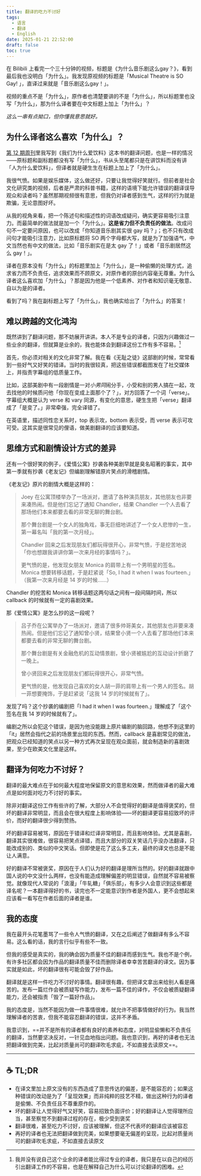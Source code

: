 ```yaml
---
title: 翻译的吃力不讨好
tags:
  - 语言
  - 翻译
  - English
date: 2025-01-21 22:52:00
draft: false
toc: true
---
```


在 Bilibili 上看完一个三十分钟的视频，标题是《为什么音乐剧这么gay？》，看到最后我也没明白「为什么」。我发现原视频的标题是「Musical Theatre is SO Gay! 」，直译过来就是「音乐剧这么gay！」。

视频的重点不是「为什么」，原作者也清楚要讲的不是「为什么」，所以标题里也没写「为什么」，那为什么译者要在中文标题上加上「为什么」？

<!--more-->

*这么一串有点拗口，但你懂我意思就好。*

## 为什么译者这么喜欢「为什么」？

[第 12 期周刊](/posts/稻草人周刊-vol-12/)里我写到《我们为什么爱饮料》这本书的翻译问题，也是一样的情况——原标题和副标题都没有写「为什么」，书从头至尾都只是在讲饮料而没有讲「人为什么爱饮料」，但译者就是硬生生在标题上加上了「为什么」。

我很气愤。如果是娱乐媒体，这么做还好，只要让我觉得好笑就行。但前者是社会文化研究类的视频，后者是严肃的科普书籍，这样的语境下能允许错误的翻译误导观众和读者吗？虽然那期视频很有意思，但我仍对译者感到生气，这样的行为就是欺骗，无论意图好坏。

从我的视角来看，把一个陈述句和描述性的词语改成疑问，确实更容易吸引注意力。而最简单的做法就是加一个「为什么」。**这是省力但不负责任的做法**。改成问句不一定要问原因，也可以改成「你知道音乐剧其实很 gay 吗？」；也不只有改成问句才能吸引注意力，比如原标题将 SO 两个字母都大写，就是为了加强语气，中文当然也有中文的做法，比如「音乐剧实在是太 gay 了！」或者「音乐剧居然这么 gay！」。

译者在原本没有「为什么」的标题里加上「为什么」，是一种偷懒的处理方式，追求省力而不负责任，追求效果而不顾原文，对原作者的原创内容毫无尊重。为什么译者这么喜欢加「为什么」？那是因为他是一个低素养、对作者和知识毫无敬意、自以为是的译者。

看到了吗？我在副标题上写了「为什么」，我也确实给出了「为什么」的答案！

## 难以跨越的文化鸿沟

既然讲到了翻译问题，那不妨展开讲讲。本人不是专业的译者，只因为兴趣做过一些业余的翻译，但就算是业余的，我也能体会到翻译这份工作有多不容易。[^1]

首先，你必须对相关的文化非常了解。我在看《无耻之徒》这部剧的时候，常常看到一些好气又好笑的错译。当时的我很较真，把这些错误都截图发在了社交媒体上，并指责字幕组的低质量工作。

比如，这部美剧中有一段剧情是一对*小男同*闹分手，小受和别的男人搞在一起，攻去找他的时候质问他「你现在变成上面那个了？」，对方回答了一个词「verse」。字幕组大概是认为 verse 和 vary 同源，有变化的意思，硬生生把「verse」翻译成了「是变了。」非常牵强，完全译错了。

在英语里，描述同性恋关系时，top 表示攻，bottom 表示受，而 verse 表示可攻可受。这其实是很常见的俚语，做美剧翻译的应该要知道。

## 思维方式和剧情设计方式的差异

还有一个很好笑的例子，《爱情公寓》抄袭各种美剧早就是臭名昭著的事实，其中第一季就有抄袭《老友记》但编剧理解错原片笑点的滑稽剧情。

《老友记》原片的剧情大概是这样的：

> Joey 在公寓顶楼举办了一场派对，邀请了各种演员朋友，其他朋友也非要来凑热闹。但是他们忘记了通知 Chandler，结果 Chandler 一个人去看了那场他们本来都要去看的非常无聊的舞台剧。
>
> 那个舞台剧是一个女人的独角戏，事无巨细地讲述了一个女人悲惨的一生，第一幕名叫「我的第一次月经」。
>
> Chandler 回来之后发现朋友们都玩得很开心，非常气愤，于是挖苦地说「你也想跟我讲讲你第一次来月经的事情吗？」。
>
> 更气愤的是，他发现女朋友 Monica 的肩带上有一个男明星的签名。Monica 想要转移话题，于是赶紧说「So, I had it when I was fourteen.」（我第一次来月经是 14 岁的时候……）

Chandler 的挖苦和 Monica 转移话题这两句话之间有一段间隔时间，所以 callback 的时候就有一定的喜剧效果。

那《爱情公寓》是怎么抄的这一段呢？

> 吕子乔在公寓举办了一场派对，邀请了很多帅哥美女，其他朋友也非要来凑热闹。但是他们忘记了通知曾小贤，结果曾小贤一个人去看了那场他们本来都要去看的非常无聊的舞台剧。
>
> 那个舞台剧是有关金融危机的互动情景剧，曾小贤被尴尬的互动设计折磨了一晚上。
>
> 曾小贤回来之后发现朋友们都玩得很开心，非常气愤。
>
> 更气愤的是，他发现自己喜欢的女人胡一菲的肩带上有一个男人的签名。胡一菲想要掩饰，于是赶紧说「这我 14 岁的时候就有了」。

发现了吗？这个抄袭的编剧把「I had it when I was fourteen.」理解成了「这个签名在我 14 岁的时候就有了」。

编剧之所以会犯这个错误，是因为他没能跟上原片编剧的脑回路，他想不到这里的「it」居然会指代之前的场景里出现的东西。然而，callback 是喜剧常见的做法，把观众已经知道的笑点以另一种方式再次呈现在观众面前，就会制造新的喜剧效果，至少在欧美文化里是这样。

## 翻译为何吃力不讨好？

翻译的最大难点在于如何最大程度地保留原文的意思和效果，然而做译者的最大难点是如何面对吃力不讨好的事实。

除非对翻译这份工作有些许的了解，大部分人不会觉得好的翻译是值得褒奖的，但坏的翻译非常明显，而且会在很大程度上影响体验——坏的翻译更容易招致坏的评价，而好的翻译很少得到赞扬。

坏的翻译容易被骂，原因在于错译和烂译非常明显，而且影响体验。尤其是喜剧，翻译其实很难做，很容易把笑点译错，而且大部分的双关笑话几乎没办法翻译，只能改成别的、类似的中文笑话。但即使是花了这么多工夫，最终的译文也总是不能让人满意。

好的翻译不常被褒奖，原因在于人们认为好的翻译是理所当然的。好的翻译就跟中国人说的中文没什么两样，也没有能造成理解偏差的明显错误，自然就不容易被察觉。就像现代人常说的「浪漫」「牛轧糖」「俱乐部」，有多少人会意识到这些都是译名呢？一本翻译得好的书，读完也不一定能意识到作者是外国人，更不会想起来应该看一看写在作者后面的译者是谁。

## 我的态度

我在最开头花笔墨骂了一些令人气愤的翻译，又在之后阐述了做翻译有多么不容易。这么看的话，我的言行似乎有些不一致。

但我的感受是真实的，我的确会因为质量不佳的翻译而感到生气。我也不是个例，有许多社区都会因为作品的翻译质量不佳而删除译者幸幸苦苦翻译的译文。因为事实就是如此，坏的翻译很有可能会毁了好作品。

翻译就是这样一件吃力不讨好的事情。翻译很有趣，但把译文拿出来给别人看是痛苦的。发布一篇烂作会被质疑写作能力，发布一篇不佳的译作，不仅会被质疑翻译能力，还会被指责「毁了一篇好作品」。

我的态度是，当然不能因为做一件事情很难，就允许不把事情做好的行为。我当然理解译者的苦衷，但我不能容忍翻译的错误，这并不矛盾。

我意识到，==并不是所有的译者都有良好的素养和态度，对明显偷懒和不负责任的翻译，当然要坚决反对，一针见血地指出问题。我也意识到，再好的译者也无法把翻译做到完美，比起对质量尚可的翻译吹毛求疵，不如直接去读原文==。

---

## ☕️ TL;DR

- 在译文里加上原文没有的东西造成了意思传达的偏差，是不能容忍的；如果这种错误的改动是为了「呈现效果」而非纯粹的技艺不精，做出这种行为的译者是偷懒、不负责任且不尊重原作的。
- 坏的翻译让人觉得好气又好笑，容易招致负面评价；好的翻译让人觉得理所应当，甚至察觉不到翻译过程的存在，极少受到褒奖
- 翻译很难，甚至吃力不讨好，应该被理解，但这不代表坏的翻译应该被容忍
- 再好的译者也无法把翻译做到完美，如果想要毫无偏差的呈现，比起对质量尚可的翻译吹毛求疵，不如直接去读原文

[^1]: 我并没有说自己这个业余的译者能比得过专业的译者，我只是在以自己的经历引出翻译工作的不容易，也是在解释自己为什么可以讨论翻译的困难。
